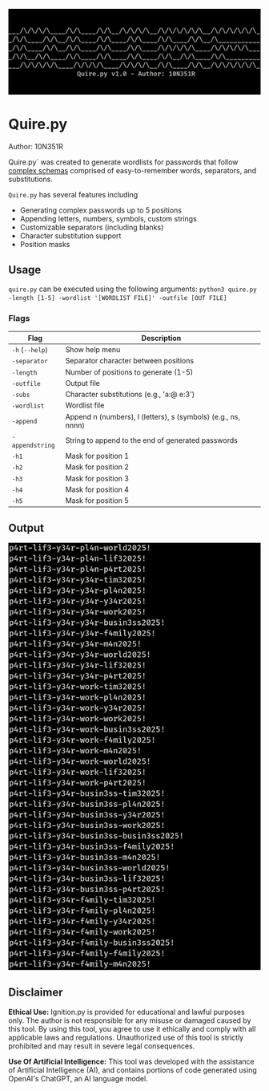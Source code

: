 ![alt text](https://github.com/10N351R/Quire/blob/main/Images/Logo.png)
# Quire.py
Author: 10N351R

Quire.py` was created to generate wordlists for passwords that follow [complex schemas](https://xkcd.com/936/) comprised of easy-to-remember words, separators, and substitutions. 

`Quire.py` has several features including
- Generating complex passwords up to 5 positions
- Appending letters, numbers, symbols, custom strings
- Customizable separators (including blanks)
- Character substitution support 
- Position masks

## Usage 
`quire.py` can be executed using the following arguments:
`python3 quire.py -length [1-5] -wordlist '[WORDLIST FILE]' -outfile [OUT FILE]`

### Flags
| Flag          | Description                                                   |
|---------------|---------------------------------------------------------------|
| `-h` (`--help`)   | Show help menu                                                |
| `-separator`    | Separator character between positions                         |
| `-length`       | Number of positions to generate (1-5)                              |
| `-outfile`      | Output file                                                   |
| `-subs`         | Character substitutions (e.g., 'a:@ e:3')                     |
| `-wordlist`     | Wordlist file                                                 |
| `-append`       | Append n (numbers), l (letters), s (symbols) (e.g., ns, nnnn) |
| `-appendstring` | String to append to the end of generated passwords            |
| `-h1`           | Mask for position 1                                           |
| `-h2`           | Mask for position 2                                           |
| `-h3`           | Mask for position 3                                           |
| `-h4`           | Mask for position 4                                           |
| `-h5`           | Mask for position 5                                           |


## Output 
![alt text](https://github.com/10N351R/Quire/blob/main/Images/Output.png)

## Disclaimer
**Ethical Use:** Ignition.py is provided for educational and lawful purposes only. The author is not responsible for any misuse or damaged caused by this tool. By using this tool, you agree to use it ethically and comply with all applicable laws and regulations. Unauthorized use of this tool is strictly prohibited and may result in severe legal consequences.

**Use Of Artificial Intelligence:** This tool was developed with the assistance of Artificial Intelligence (AI), and contains portions of code generated using OpenAI's ChatGPT, an AI language model.
